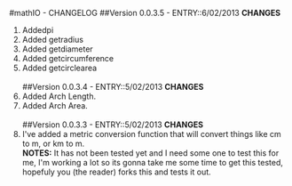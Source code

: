 #mathIO - CHANGELOG
##Version 0.0.3.5 - ENTRY::6/02/2013
<b>CHANGES</b><br>
1. Addedpi 
2. Added getradius 
3. Added getdiameter 
4. Added getcircumference
5. Added getcirclearea<br><br>
##Version 0.0.3.4 - ENTRY::5/02/2013
<b>CHANGES</b><br>
1. Added Arch Length.<br>
2. Added Arch Area.<br><br>
##Version 0.0.3.3 - ENTRY::5/02/2013
<b>CHANGES</b><br>
1. I've added a metric conversion function that will convert things like cm to m, or km to m.<br>
<b>NOTES:</b> It has not been tested yet and I need some one to test this for me, I'm working a lot so its gonna take me some time to get this tested, hopefuly you (the reader) forks this and tests it out.
